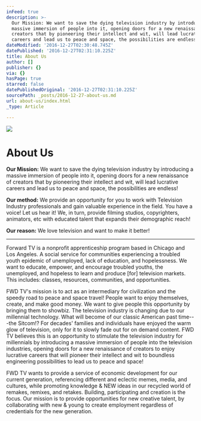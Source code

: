 ```yaml
---
inFeed: true
description: >-
  Our Mission: We want to save the dying television industry by introducing a
  massive immersion of people into it, opening doors for a new renaissance of
  creators that by pioneering their intellect and wit, will lead lucrative
  careers and lead us to peace and space, the possibilities are endless!
dateModified: '2016-12-27T02:30:48.745Z'
datePublished: '2016-12-27T02:31:10.225Z'
title: About Us
author: []
publisher: {}
via: {}
hasPage: true
starred: false
datePublishedOriginal: '2016-12-27T02:31:10.225Z'
sourcePath: _posts/2016-12-27-about-us.md
url: about-us/index.html
_type: Article

---
```

![](https://the-grid-user-content.s3-us-west-2.amazonaws.com/1994533b-dbb1-42aa-af8f-fb12c352d068.png)

# About Us

**Our Mission:** We want to save the dying television industry by introducing a massive immersion of people into it, opening doors for a new renaissance of creators that by pioneering their intellect and wit, will lead lucrative careers and lead us to peace and space, the possibilities are endless!

**Our method:** We provide an opportunity for you to work with Television Industry professionals and gain valuable experience in the field. You have a voice! Let us hear it! We, in turn, provide filming studios, copyrighters, animators, etc with educated talent that expands their demographic reach!

**Our reason:** We love television and want to make it better!

---

Forward TV is a nonprofit apprenticeship program based in Chicago and Los Angeles. A social service for communities experiencing a troubled youth epidemic of unemployed, lack of education, and hopelessness. We want to educate, empower, and encourage troubled youths, the unemployed, and hopeless to learn and produce \[for\] television markets. This includes: classes, resources, communities, and opportunities.

FWD TV's mission is to act as an intermediary for civilization and the speedy road to peace and space travel! People want to enjoy themselves, create, and make good money. We want to give people this opportunity by bringing them to showbiz. The television industry is changing due to our millennial technology. What will become of our classic American past time---the Sitcom!? For decades' families and individuals have enjoyed the warm glow of television, only for it to slowly fade out for on demand content. FWD TV believes this is an opportunity to stimulate the television industry for millennials by introducing a massive immersion of people into the television industries, opening doors for a new renaissance of creators to enjoy lucrative careers that will pioneer their intellect and wit to boundless engineering possibilities to lead us to peace and space!

FWD TV wants to provide a service of economic development for our current generation, referencing different and eclectic memes, media, and cultures, while promoting knowledge & NEW ideas in our recycled world of remakes, remixes, and retakes. Building, participating and creation is the focus. Our mission is to provide opportunities for new creative talent, by collaborating with new & young to create employment regardless of credentials for the new generation.